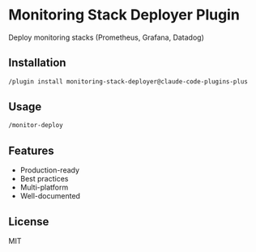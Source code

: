 # Monitoring Stack Deployer Plugin

Deploy monitoring stacks (Prometheus, Grafana, Datadog)

## Installation

```bash
/plugin install monitoring-stack-deployer@claude-code-plugins-plus
```

## Usage

```bash
/monitor-deploy
```

## Features

- Production-ready
- Best practices
- Multi-platform
- Well-documented

## License

MIT
